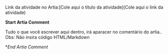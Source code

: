 Link da atividade no Artia:[Cole aqui o título da atividade](Cole aqui o link da atividade)

**Start Artia Comment**

Tudo o que você escrever aqui dentro, irá aparacer no comentário do artia.. Obs: Não insira código HTML/Markdown

**End Artia Comment*